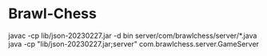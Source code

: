 # Brawl-Chess

javac -cp lib/json-20230227.jar -d bin server/com/brawlchess/server/*.java
java -cp "lib/json-20230227.jar;server" com.brawlchess.server.GameServer